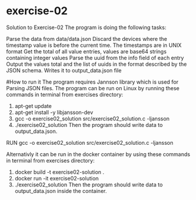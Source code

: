 # exercise-02
Solution to Exercise-02
The program is doing the following tasks:

Parse the data from data/data.json
Discard the devices where the timestamp value is before the current time. The timestamps are in UNIX format
Get the total of all value entries, values are base64 strings containing integer values
Parse the uuid from the info field of each entry
Output the values total and the list of uuids in the format described by the JSON schema. Writes it to output_data.json file

#How to run it
The program requires Jannson library which is used for Parsing JSON files.
The program can be run on Linux by running these commands in terminal from exercises directory:
1. apt-get update
2. apt-get install -y libjansson-dev
3. gcc -o exercise02_solution src/exercise02_solution.c -ljansson
4. ./exercise02_solution
Then the program should write data to output_data.json.


RUN gcc -o exercise02_solution src/exercise02_solution.c -ljansson

Alternativly it can be run in the docker container by using these commands in terminal from exercises directory:
1. docker build -t exercise02-solution .
2. docker run -it exercise02-solution
3. ./exercise02_solution
Then the program should write data to output_data.json inside the container.
